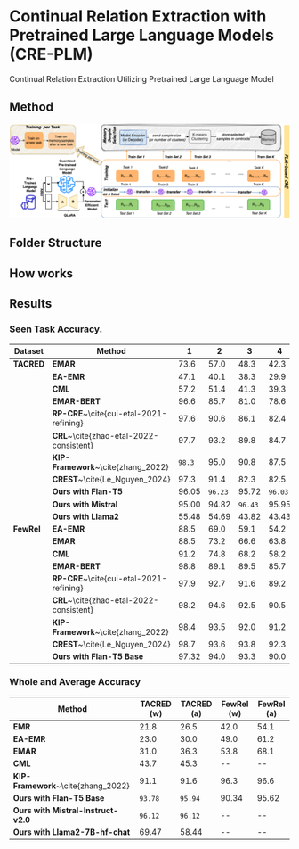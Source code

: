 # Continual Relation Extraction with Pretrained Large Language Models (CRE-PLM)
Continual Relation Extraction Utilizing Pretrained Large Language Model
## Method
![Method](https://github.com/sefeoglu/CRE_PTM/blob/master/doc/CRE_PLM.png)

## Folder Structure
## How works



## Results
### Seen Task Accuracy.

| **Dataset**      | **Method**                          | **1**   | **2**   | **3**   | **4**   | **5**   | **6**   | **7**   | **8**   | **9**   | **10**  |
|------------------|-------------------------------------|---------|---------|---------|---------|---------|---------|---------|---------|---------|---------|
| **TACRED**       | **EMAR**                            | 73.6    | 57.0    | 48.3    | 42.3    | 37.7    | 34.0    | 32.6    | 30.0    | 27.6    | 25.1    |
|                  | **EA-EMR**                          | 47.1    | 40.1    | 38.3    | 29.9    | 28.4    | 27.3    | 26.9    | 25.8    | 22.9    | 19.8    |
|                  | **CML**                             | 57.2    | 51.4    | 41.3    | 39.3    | 35.9    | 28.9    | 27.3    | 26.9    | 24.8    | 23.4    |
|                  | **EMAR-BERT**                       | 96.6    | 85.7    | 81.0    | 78.6    | 73.9    | 72.3    | 71.7    | 72.2    | 72.6    | 71.0    |
|                  | **RP-CRE**~\cite{cui-etal-2021-refining} | 97.6    | 90.6    | 86.1    | 82.4    | 79.8    | 77.2    | 75.1    | 73.7    | 72.4    | 72.4    |
|                  | **CRL**~\cite{zhao-etal-2022-consistent}  | 97.7    | 93.2    | 89.8    | 84.7    | 84.1    | 81.3    | 80.2    | 79.1    | 79.0    | 78.0    |
|                  | **KIP-Framework**~\cite{zhang_2022}  | `98.3`  | 95.0    | 90.8    | 87.5    | 85.3    | 84.3    | 82.1    | 80.2    | 79.6    | 78.6    |
|                  | **CREST**~\cite{Le_Nguyen_2024}     | 97.3    | 91.4    | 82.3    | 82.5    | 79.2    | 75.8    | 78.8    | 77.4    | 78.6    | 79.4    |
|                  | **Ours with Flan-T5**               | 96.05   | `96.23` | 95.72   | `96.03` | 95.65   | 95.41   | 96.05   | 96.00   | `96.26` | 95.76   |
|                  | **Ours with Mistral**              | 95.00   | 94.82   | `96.43` | 95.95   | `96.56` | `96.96` | `96.76` | `96.92` | 95.80   | `96.89` |
|                  | **Ours with Llama2**               | 55.48   | 54.69   | 43.82   | 43.43   | 51.40   | 70.98   | 61.05   | 72.57   | 73.55   | 69.55   |
| **FewRel**       | **EA-EMR**                          | 88.5    | 69.0    | 59.1    | 54.2    | 47.8    | 46.1    | 43.1    | 40.7    | 38.6    | 35.1    |
|                  | **EMAR**                            | 88.5    | 73.2    | 66.6    | 63.8    | 55.8    | 54.3    | 52.9    | 50.9    | 48.8    | 46.3    |
|                  | **CML**                             | 91.2    | 74.8    | 68.2    | 58.2    | 53.7    | 50.4    | 47.8    | 44.4    | 43.1    | 39.7    |
|                  | **EMAR-BERT**                       | 98.8    | 89.1    | 89.5    | 85.7    | 83.6    | 84.8    | 79.3    | 80.0    | 77.1    | 73.8    |
|                  | **RP-CRE**~\cite{cui-etal-2021-refining} | 97.9    | 92.7    | 91.6    | 89.2    | 88.4    | 86.8    | 85.1    | 84.1    | 82.2    | 81.5    |
|                  | **CRL**~\cite{zhao-etal-2022-consistent}  | 98.2    | 94.6    | 92.5    | 90.5    | 89.4    | 87.9    | 86.9    | 85.6    | 84.5    | 83.1    |
|                  | **KIP-Framework**~\cite{zhang_2022}  | 98.4    | 93.5    | 92.0    | 91.2    | 90.0    | 88.2    | 86.9    | 85.6    | 84.1    | 82.5    |
|                  | **CREST**~\cite{Le_Nguyen_2024}     | 98.7    | 93.6    | 93.8    | 92.3    | 91.0    | 89.9    | 87.6    | 86.7    | 86.0    | 84.8    |
|                  | **Ours with Flan-T5 Base**               | 97.32   | 94.0    | 93.3    | 90.0    | `92.6`  | 84.7    | 85.4    | 79.4    | 77.8    | 69.9    |


### Whole and Average Accuracy

| **Method**                       | **TACRED (w)** | **TACRED (a)** | **FewRel (w)** | **FewRel (a)** |
|-----------------------------------|----------------|----------------|----------------|----------------|
| **EMR**                           | 21.8           | 26.5           | 42.0           | 54.1           |
| **EA-EMR**                        | 23.0           | 30.0           | 49.0           | 61.2           |
| **EMAR**                          | 31.0           | 36.3           | 53.8           | 68.1           |
| **CML**                           | 43.7           | 45.3           | --             | --             |
| **KIP-Framework**~\cite{zhang_2022} | 91.1           | 91.6           | 96.3           | 96.6           |
| **Ours with Flan-T5 Base**             | `93.78`        | `95.94`        | 90.34          | 95.62          |
| **Ours with Mistral-Instruct-v2.0**             | `96.12`        | `96.12`        | --             | --             |
| **Ours with Llama2-7B-hf-chat**               | 69.47          | 58.44          | --             | --             |
